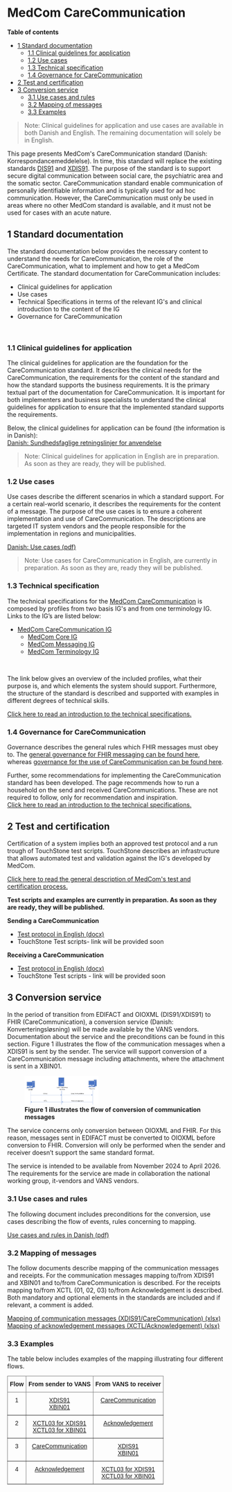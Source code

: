 # MedCom CareCommunication

**Table of contents**
* [1 Standard documentation](#1-standard-documentation)
  * [1.1 Clinical guidelines for application](#11-clinical-guidelines-for-application)
  * [1.2 Use cases](#12-use-cases)
  * [1.3 Technical specification](#13-technical-specification)
  * [1.4 Governance for CareCommunication](#14-governance-for-carecommunication)
* [2 Test and certification](#2-test-and-certification)
* [3 Conversion service](#3-conversion-service)
  * [3.1 Use cases and rules](#31-use-cases-and-rules)
  * [3.2 Mapping of messages](#32-mapping-of-messages)
  * [3.3 Examples](#33-examples)

> Note: Clinical guidelines for application and use cases are available in both Danish and English. The remaining documentation will solely be in English.

This page presents MedCom's CareCommunication standard (Danish: Korrespondancemeddelelse). In time, this standard will replace the existing standards <a href="https://svn.medcom.dk/svn/releases/Standarder/Den%20gode%20korrespondance/EDI/Dokumentation/" target="_blank">DIS91</a> and <a href="https://svn.medcom.dk/svn/releases/Standarder/Den%20gode%20korrespondance/XML/Dokumentation/" target="_blank">XDIS91</a>. The purpose of the standard is to support secure digital communication between social care, the psychiatric area and the somatic sector. CareCommunication standard enable communication of personally identifiable information and is typically used for ad hoc communication. However, the CareCommunication must only be used in areas where no other MedCom standard is available, and it must not be used for cases with an acute nature.

<!-- In a CareCommunication it is possible to attach a file, to include a category code which enables automatic sorting of the messages, and it is further possible to include a topic that supports the category.  -->

## 1 Standard documentation 
The standard documentation below provides the necessary content to understand the needs for CareCommunication, the role of the CareCommunication, what to implement and how to get a MedCom Certificate. The standard documentation for CareCommunication includes:
  * Clinical guidelines for application
  * Use cases
  * Technical Specifications in terms of the relevant IG's and clinical introduction to the content of the IG
  * Governance for CareCommunication 
<p>&nbsp;</p>


### 1.1 Clinical guidelines for application 
The clinical guidelines for application are the foundation for the CareCommunication standard. It describes the clinical needs for the CareCommunication, the requirements for the content of the standard and how the standard supports the business requirements. It is the primary textual part of the documentation for CareCommunication. It is important for both implementers and business specialists to understand the clinical guidelines for application to ensure that the implemented standard supports the requirements.

Below, the clinical guidelines for application can be found (the information is in Danish):<br> 
[Danish: Sundhedsfaglige retningslinjer for anvendelse](assets/documents/Clinical-guidelines-DA.md) <br> 
 
 >Note: Clinical guidelines for application in English are in preparation. As soon as they are ready, they will be published. 

<!-- [English: Clinical guidelines for application](assets/documents/Clinical-guidelines-ENG.md)  -->

### 1.2 Use cases
Use cases describe the different scenarios in which a standard support. For a certain real-world scenario, it describes the requirements for the content of a message. The purpose of the use cases is to ensure a coherent implementation and use of CareCommunication. The descriptions are targeted IT system vendors and the people responsible for the implementation in regions and municipalities.

<!-- The use cases for CareCommunication are qualified in collaboration with EPR and vendors catering to the municipalities. -->

[Danish: Use cases (pdf)](assets/CareCommunication_usecases_v4.0.0.pdf) 

 >Note: Use cases for CareCommunication in English, are currently in preparation. As soon as they are, ready they will be published. 

<!-- Below can the use cases in Danish and English be found:<br> 

[Danish: Use cases](assets/documents/UseCases-DA.md) <br> 
[English: Use cases](assets/documents/UseCases-ENG.md)  -->

### 1.3 Technical specification

The technical specifications for the <a href="https://medcomfhir.dk/ig/carecommunication/" target="_blank">MedCom CareCommunication</a> is composed by profiles from two basis IG's and from one terminology IG. Links to the IG’s are listed below:
* <a href="https://medcomfhir.dk/ig/carecommunication/" target="_blank">MedCom CareCommunication IG</a>
  *	<a href="https://medcomfhir.dk/ig/core/index.html" target="_blank">MedCom Core IG</a>
  *	<a href="https://medcomfhir.dk/ig/messaging/" target="_blank">MedCom Messaging IG</a>
  *	<a href="https://medcomfhir.dk/ig/terminology/" target="_blank">MedCom Terminology IG</a>
<p>&nbsp;</p>

<!-- The profiles that are part of the technical specification for <a href="https://medcomfhir.dk/ig/carecommunication/" target="_blank">MedCom CareCommunication IG</a> are:  
*	<a href="https://medcomfhir.dk/ig/carecommunication/StructureDefinition-medcom-careCommunication-communication.html" target="_blank">MedComCareCommunication</a>
*	<a href="https://medcomfhir.dk/ig/carecommunication/StructureDefinition-medcom-careCommunication-message.html" target="_blank">MedComCareCommunicationMessage</a>
*	<a href="https://medcomfhir.dk/ig/carecommunication/StructureDefinition-medcom-careCommunication-messageHeader.html" target="_blank">MedComCareCommunicationMessageHeader </a>
<p>&nbsp;</p> -->

The link below gives an overview of the included profiles, what their purpose is, and which elements the system should support.
Furthermore, the structure of the standard is described and supported with examples in different degrees of technical skills.

[Click here to read an introduction to the technical specifications.](assets/documents/Intro-Technical-Spec-ENG.md)

### 1.4 Governance for CareCommunication
Governance describes the general rules which FHIR messages must obey to. The [general governance for FHIR messaging can be found here](https://medcomdk.github.io/MedCom-FHIR-Communication), whereas [governance for the use of CareCommunication can be found here](https://medcomdk.github.io/MedCom-FHIR-Communication/assets/documents/governance-for-careCommunication.html). 

Further, some recommendations for implementing the CareCommunication standard has been developed. The page recommends how to run a household on the send and received CareCommunications. These are not required to follow, only for recommendation and inspiration.  
[Click here to read an introduction to the technical specifications.](assets/documents/Intro-Technical-Spec-ENG.md)


## 2 Test and certification
Certification of a system implies both an approved test protocol and a run trough of TouchStone test scripts. TouchStone describes an infrastructure that allows automated test and validation against the IG's developed by MedCom.

<a href="https://medcomdk.github.io/MedComLandingPage/#3-test-and-certification" target="_blank">Click here to read the general description of MedCom's test and certification process.</a> <br>

<b>Test scripts and examples are currently in preparation. As soon as they are ready, they will be published.</b>

 **Sending a CareCommunication**
  * [Test protocol in English (docx)](assets/CareCommunication_Testprotocol_Send.docx)
  * TouchStone Test scripts- link will be provided soon

**Receiving a CareCommunication**
  * [Test protocol in English (docx)](assets/CareCommunication_Testprotocol_Receive.docx)
  * TouchStone Test scripts - link will be provided soon


## 3 Conversion service 
In the period of transition from EDIFACT and OIOXML (DIS91/XDIS91) to FHIR (CareCommunication), a conversion service (Danish: Konverteringsløsning) will be made available by the VANS vendors. Documentation about the service and the preconditions can be found in this section. Figure 1 illustrates the flow of the communication messages when a XDIS91 is sent by the sender. The service will support conversion of a CareCommunication message including attachments, where the attachment is sent in a XBIN01. 

<figure>
<img src="assets/images/Conversion.png" alt="Shows the flow of conversion of communication messages" style="width:40%" id="Fig2">
<figcaption text-align="center"><b>Figure 1 illustrates the flow of conversion of communication messages</b></figcaption>
</figure>

The service concerns only conversion between OIOXML and FHIR. For this reason, messages sent in EDIFACT must be converted to OIOXML before conversion to FHIR. Conversion will only be performed when the sender and receiver doesn’t support the same standard format.

The service is intended to be available from November 2024 to April 2026. The requirements for the service are made in collaboration the national working group, it-vendors and VANS vendors.

### 3.1 Use cases and rules
The following document includes preconditions for the conversion, use cases describing the flow of events, rules concerning to mapping. 

[Use cases and rules in Danish (pdf)](assets/UseCases-ConversionService.pdf)

### 3.2 Mapping of messages
The follow documents describe mapping of the communication messages and receipts. For the communication messages mapping to/from XDIS91 and XBIN01 and to/from CareCommunication is described. For the receipts mapping to/from XCTL (01, 02, 03) to/from Acknowledgement is described. Both mandatory and optional elements in the standards are included and if relevant, a comment is added. 

[Mapping of communication messages (XDIS91/CareCommunication) (xlsx)](assets/Mapning-XDIS91-CareCommunication.xlsx) <br>
[Mapping of acknowledgement messages (XCTL/Acknowledgement) (xlsx)](assets/Mapning-XCTL-Acknowledgement.xlsx)

### 3.3 Examples
The table below includes examples of the mapping illustrating four different flows. 

<style type="text/css">
.tg  {border-collapse:collapse;border-spacing:0;}
.tg td{border-color:black;border-style:solid;border-width:1px;font-family:Arial, sans-serif;font-size:14px;
  overflow:hidden;padding:10px 5px;word-break:normal;}
.tg th{border-color:black;border-style:solid;border-width:1px;font-family:Arial, sans-serif;font-size:14px;
  font-weight:normal;overflow:hidden;padding:10px 5px;word-break:normal;}
.tg .tg-c3ow{border-color:inherit;text-align:center;vertical-align:top}
.tg .tg-fymr{border-color:inherit;font-weight:bold;text-align:left;vertical-align:top}
.tg .tg-7btt{border-color:inherit;font-weight:bold;text-align:center;vertical-align:top}
</style>
<table class="tg">
<thead>
  <tr>
    <th class="tg-fymr">Flow</th>
    <th class="tg-7btt">From sender to VANS</th>
    <th class="tg-fymr">From VANS to receiver</th>
  </tr>
</thead>
<tbody>
  <tr>
    <td class="tg-c3ow">1</td>
    <td class="tg-c3ow"><a href="https://medcomdk.github.io/dk-medcom-carecommunication/assets/examples/Flow1-XDIS91_Ex_to_FHIR.xml" target="_blank">XDIS91</a> <br> <a href="https://medcomdk.github.io/dk-medcom-carecommunication/assets/examples/Flow1-XBIN01_Ex_to_FHIR.xml" target="_blank">XBIN01</a></td>
    <td class="tg-c3ow"><a href="https://medcomdk.github.io/dk-medcom-carecommunication/assets/examples/Flow1-CareCommunication_Ex_from_OIOXML.xml" target="_blank">CareCommunication</a></td>
  </tr>
  <tr>
    <td class="tg-c3ow">2</td>
    <td class="tg-c3ow"><a href="https://medcomdk.github.io/dk-medcom-carecommunication/assets/examples/Flow2-XCTL03_Ex_from_FHIR_XDIS91.xml" target="_blank">XCTL03 for XDIS91</a> <br> <a href="https://medcomdk.github.io/dk-medcom-carecommunication/assets/examples/Flow2-XCTL03_Ex_from_FHIR_XBIN01.xml" target="_blank">XCTL03 for XBIN01</a></td>
    <td class="tg-c3ow"><a href="https://medcomdk.github.io/dk-medcom-carecommunication/assets/examples/Flow2-Acknowledgement_Ex_to_OIOXML.xml" target="_blank">Acknowledgement</a></td>
  </tr>
  <tr>
    <td class="tg-c3ow">3</td>
    <td class="tg-c3ow"><a href="https://medcomdk.github.io/dk-medcom-carecommunication/assets/examples/Flow3-CareCommunication_Ex_to_OIOXML.xml" target="_blank">CareCommunication</a></td>
    <td class="tg-c3ow"><a href="https://medcomdk.github.io/dk-medcom-carecommunication/assets/examples/Flow3-XDIS91_Ex_from_FHIR.xml" target="_blank">XDIS91</a><br><a href="https://medcomdk.github.io/dk-medcom-carecommunication/assets/examples/Flow3-XBIN01_Ex_from_FHIR.xml" target="_blank">XBIN01</a></td>
  </tr>
  <tr>
    <td class="tg-c3ow">4</td>
    <td class="tg-c3ow"><a href="https://medcomdk.github.io/dk-medcom-carecommunication/assets/examples/Flow4-Acknowledgement_Ex_from_OIOXML.xml" target="_blank">Acknowledgement</a></td>
    <td class="tg-c3ow"><a href="https://medcomdk.github.io/dk-medcom-carecommunication/assets/examples/Flow4-XCTL03_Ex_to_FHIR_XDIS91.xml" target="_blank">XCTL03 for XDIS91</a> <br> <a href="https://medcomdk.github.io/dk-medcom-carecommunication/assets/examples/Flow4-XCTL03_Ex_to_FHIR_XBIN01.xml" target="_blank">XCTL03 for XBIN01</a></td>
  </tr>
</tbody>
</table>